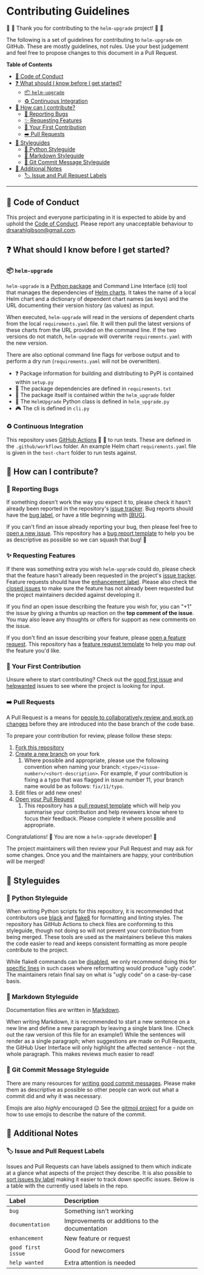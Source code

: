 # Contributing Guidelines

:space_invader: :tada: Thank you for contributing to the `helm-upgrade` project! :tada: :space_invader:

The following is a set of guidelines for contributing to `helm-upgrade` on GitHub.
These are mostly guidelines, not rules.
Use your best judgement and feel free to propose changes to this document in a Pull Request.

**Table of Contents**

- [:purple_heart: Code of Conduct](#purple_heart-code-of-conduct)
- [:question: What should I know before I get started?](#question-what-should-i-know-before-i-get-started)
  - [:package: `helm-upgrade`](#package-helm-upgrade)
  - [:recycle: Continuous Integration](#recycle-continuous-integration)
- [:gift: How can I contribute?](#gift-how-can-i-contribute)
  - [:bug: Reporting Bugs](#bug-reporting-bugs)
  - [:sparkles: Requesting Features](#sparkles-requesting-features)
  - [:hatching_chick: Your First Contribution](#hatching_chick-your-first-contribution)
  - [:arrow_right: Pull Requests](#arrow_right-pull-requests)
- [:art: Styleguides](#art-styleguides)
  - [:snake: Python Styleguide](#snake-python-styleguide)
  - [:pencil: Markdown Styleguide](#pencil-markdown-styleguide)
  - [:tada: Git Commit Message Styleguide](#tada-git-commit-message-styleguide)
- [:notebook: Additional Notes](#notebook-additional-notes)
  - [:label: Issue and Pull Request Labels](#label-issue-and-pull-request-labels)

---

## :purple_heart: Code of Conduct

This project and everyone participating in it is expected to abide by and uphold the [Code of Conduct](CODE_OF_CONDUCT.md).
Please report any unacceptable behaviour to [drsarahlgibson@gmail.com](mailto:drsarahlgibson@gmail.com).

## :question: What should I know before I get started?

### :package:  `helm-upgrade`

`helm-upgrade` is a [Python package](https://packaging.python.org/overview/) and Command Line Interface (cli) tool that manages the dependencies of [Helm charts](https://helm.sh/).
It takes the name of a local Helm chart and a dictionary of dependent chart names (as keys) and the URL documenting their version history (as values) as input.

When executed, `helm-upgrade` will read in the versions of dependent charts from the local `requirements.yaml` file.
It will then pull the latest versions of these charts from the URL provided on the command line.
If the two versions do not match, `helm-upgrade` will overwrite `requirements.yaml` with the new version.

There are also optional command line flags for verbose output and to perform a dry run (`requirements.yaml` will not be overwritten).

- :question: Package information for building and distributing to PyPI is contained within `setup.py`
- :pushpin: The package dependencies are defined in `requirements.txt`
- :file_folder: The package itself is contained within the `helm_upgrade` folder
- :snake: The `HelmUpgrade` Python class is defined in `helm_upgrade.py`
- :video_game: The cli is defined in `cli.py`

### :recycle: Continuous Integration

This repository uses [GitHub Actions](https://help.github.com/en/actions) :runner: :dash: to run tests.
These are defined in the `.github/workflows` folder.
An example Helm chart `requirements.yaml` file is given in the `test-chart` folder to run tests against.

## :gift: How can I contribute?

### :bug: Reporting Bugs

If something doesn't work the way you expect it to, please check it hasn't already been reported in the repository's [issue tracker](https://github.com/sgibson91/helm-upgrade/issues).
Bug reports should have the [bug label](https://github.com/sgibson91/helm-upgrade/issues?q=is%3Aopen+is%3Aissue+label%3Abug), or have a title beginning with [[BUG]](https://github.com/sgibson91/helm-upgrade/issues?q=is%3Aissue+is%3Aopen+%5BBUG%5D).

If you can't find an issue already reporting your bug, then please feel free to [open a new issue](https://github.com/sgibson91/helm-upgrade/issues/new?assignees=&labels=bug&template=bug_report.md&title=%5BBUG%5D).
This repository has a [bug report template](.github/ISSUE_TEMPLATE/bug_report.md) to help you be as descriptive as possible so we can squash that bug! :muscle:

### :sparkles: Requesting Features

If there was something extra you wish `helm-upgrade` could do, please check that the feature hasn't already been requested in the project's [issue tracker](https://github.com/sgibson91/helm-upgrade/issues).
Feature requests should have the [enhancement label](https://github.com/sgibson91/helm-upgrade/issues?q=is%3Aopen+is%3Aissue+label%3Aenhancement).
Please also check the [closed issues](https://github.com/sgibson91/helm-upgrade/issues?q=is%3Aclosed+is%3Aissue) to make sure the feature has not already been requested but the project maintainers decided against developing it.

If you find an open issue describing the feature you wish for, you can "+1" the issue by giving a thumbs up reaction on the **top comment of the issue**.
You may also leave any thoughts or offers for support as new comments on the issue.

If you don't find an issue describing your feature, please [open a feature request](https://github.com/sgibson91/helm-upgrade/issues/new?assignees=&labels=enhancement&template=feature_request.md&title=).
This repository has a [feature request template](.github/ISSUE_TEMPLATE/feature_request.md) to help you map out the feature you'd like.

### :hatching_chick: Your First Contribution

Unsure where to start contributing?
Check out the [good first issue](https://github.com/sgibson91/helm-upgrade/issues?q=is%3Aopen+is%3Aissue+label%3A%22good+first+issue%22) and [helpwanted](https://github.com/sgibson91/helm-upgrade/issues?q=is%3Aopen+is%3Aissue+label%3A%22help+wanted%22) issues to see where the project is looking for input.

### :arrow_right: Pull Requests

A Pull Request is a means for [people to collaboratively review and work on changes](https://help.github.com/en/github/collaborating-with-issues-and-pull-requests/about-pull-requests) before they are introduced into the base branch of the code base.

To prepare your contribution for review, please follow these steps:

1. [Fork this repository](https://help.github.com/en/github/getting-started-with-github/fork-a-repo)
2. [Create a new branch](https://help.github.com/en/github/collaborating-with-issues-and-pull-requests/creating-and-deleting-branches-within-your-repository) on your fork
   1. Where possible and appropriate, please use the following convention when naming your branch: `<type>/<issue-number>/<short-description>`.
      For example, if your contribution is fixing a a typo that was flagged in issue number 11, your branch name would be as follows: `fix/11/typo`.
3. Edit files or add new ones!
4. [Open your Pull Request](https://help.github.com/en/github/collaborating-with-issues-and-pull-requests/creating-a-pull-request-from-a-fork)
   1. This repository has a [pull request template](.github/PULL_REQUEST_TEMPLATE.md) which will help you summarise your contribution and help reviewers know where to focus their feedback.
      Please complete it where possible and appropriate.

Congratulations! :tada:
You are now a `helm-upgrade` developer! :space_invader:

The project maintainers will then review your Pull Request and may ask for some changes.
Once you and the maintainers are happy, your contribution will be merged!

## :art: Styleguides

### :snake: Python Styleguide

When writing Python scripts for this repository, it is recommended that contributors use [black](https://github.com/psf/black) and [flake8](https://flake8.pycqa.org/en/latest/) for formatting and linting styles.
The repository has GitHub Actions to check files are conforming to this styleguide, though not doing so will not prevent your contribution from being merged.
These tools are used as the maintainers believe this makes the code easier to read and keeps consistent formatting as more people contribute to the project.

While flake8 commands can be [disabled](https://flake8.pycqa.org/en/latest/user/violations.html), we only recommend doing this for [specific lines](https://flake8.pycqa.org/en/latest/user/violations.html#in-line-ignoring-errors) in such cases where reformatting would produce "ugly code".
The maintainers retain final say on what is "ugly code" on a case-by-case basis.

### :pencil: Markdown Styleguide

Documentation files are written in [Markdown](https://guides.github.com/features/mastering-markdown/).

When writing Markdown, it is recommended to start a new sentence on a new line and define a new paragraph by leaving a single blank line.
(Check out the raw version of this file for an example!)
While the sentences will render as a single paragraph; when suggestions are made on Pull Requests, the GitHub User Interface will only highlight the affected sentence - not the whole paragraph.
This makes reviews much easier to read!

### :tada: Git Commit Message Styleguide

There are many resources for [writing good commit messages](https://thoughtbot.com/blog/5-useful-tips-for-a-better-commit-message).
Please make them as descriptive as possible so other people can work out what a commit did and why it was necessary.

Emojis are also _highly_ encouraged :wink:
See the [gitmoji project](https://gitmoji.carloscuesta.me/) for a guide on how to use emojis to describe the nature of the commit.

## :notebook: Additional Notes

### :label: Issue and Pull Request Labels

Issues and Pull Requests can have labels assigned to them which indicate at a glance what aspects of the project they describe.
It is also possible to [sort issues by label](https://help.github.com/en/github/managing-your-work-on-github/filtering-issues-and-pull-requests-by-labels) making it easier to track down specific issues.
Below is a table with the currently used labels in the repo.

| Label | Description |
| :--- | :--- |
| `bug` | Something isn't working |
| `documentation` | Improvements or additions to the documentation |
| `enhancement` | New feature or request |
| `good first issue` | Good for newcomers |
| `help wanted` | Extra attention is needed |
